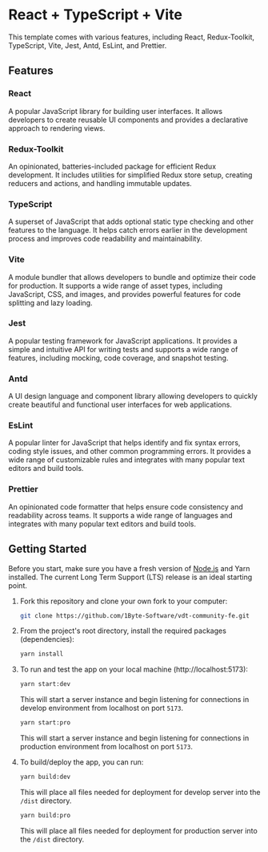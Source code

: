 # React + TypeScript + Vite

This template comes with various features, including React, Redux-Toolkit, TypeScript, Vite, Jest, Antd, EsLint, and Prettier.

## Features

### React

A popular JavaScript library for building user interfaces. It allows developers to create reusable UI components and provides a declarative approach to rendering views.

### Redux-Toolkit

An opinionated, batteries-included package for efficient Redux development. It includes utilities for simplified Redux store setup, creating reducers and actions, and handling immutable updates.

### TypeScript

A superset of JavaScript that adds optional static type checking and other features to the language. It helps catch errors earlier in the development process and improves code readability and maintainability.

### Vite

A module bundler that allows developers to bundle and optimize their code for production. It supports a wide range of asset types, including JavaScript, CSS, and images, and provides powerful features for code splitting and lazy loading.

### Jest

A popular testing framework for JavaScript applications. It provides a simple and intuitive API for writing tests and supports a wide range of features, including mocking, code coverage, and snapshot testing.

### Antd

A UI design language and component library allowing developers to quickly create beautiful and functional user interfaces for web applications.

### EsLint

A popular linter for JavaScript that helps identify and fix syntax errors, coding style issues, and other common programming errors. It provides a wide range of customizable rules and integrates with many popular text editors and build tools.

### Prettier

An opinionated code formatter that helps ensure code consistency and readability across teams. It supports a wide range of languages and integrates with many popular text editors and build tools.

## Getting Started

Before you start, make sure you have a fresh version of [Node.js](https://nodejs.org/en/) and Yarn installed. The current Long Term Support (LTS) release is an ideal starting point.

1. Fork this repository and clone your own fork to your computer:

    ```sh
    git clone https://github.com/1Byte-Software/vdt-community-fe.git
    ```

2. From the project's root directory, install the required packages (dependencies):

    ```sh
    yarn install
    ```

3. To run and test the app on your local machine (http://localhost:5173):

    ```sh
    yarn start:dev
    ```

    This will start a server instance and begin listening for connections in develop environment from localhost on port `5173`.

    ```sh
    yarn start:pro
    ```

    This will start a server instance and begin listening for connections in production environment from localhost on port `5173`.

4. To build/deploy the app, you can run:

    ```sh
    yarn build:dev
    ```

    This will place all files needed for deployment for develop server into the `/dist` directory.

    ```sh
    yarn build:pro
    ```

    This will place all files needed for deployment for production server into the `/dist` directory.
